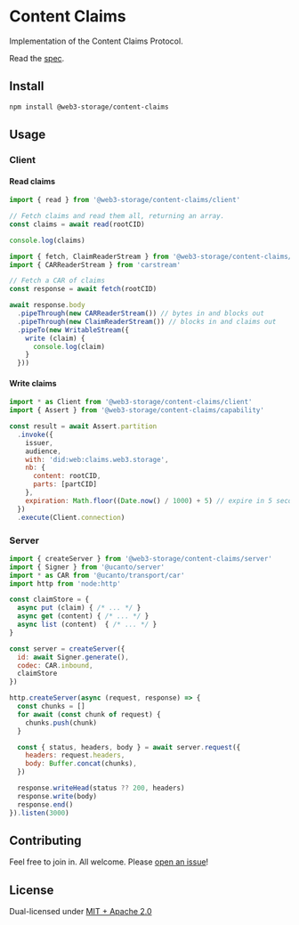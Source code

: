 # Content Claims

Implementation of the Content Claims Protocol.

Read the [spec](https://hackmd.io/@gozala/content-claims).

## Install

```sh
npm install @web3-storage/content-claims
```

## Usage

### Client

#### Read claims

```js
import { read } from '@web3-storage/content-claims/client'

// Fetch claims and read them all, returning an array.
const claims = await read(rootCID)

console.log(claims)
```

```js
import { fetch, ClaimReaderStream } from '@web3-storage/content-claims/client'
import { CARReaderStream } from 'carstream'

// Fetch a CAR of claims
const response = await fetch(rootCID)

await response.body
  .pipeThrough(new CARReaderStream()) // bytes in and blocks out
  .pipeThrough(new ClaimReaderStream()) // blocks in and claims out
  .pipeTo(new WritableStream({
    write (claim) {
      console.log(claim)
    }
  }))
```

#### Write claims

```js
import * as Client from '@web3-storage/content-claims/client'
import { Assert } from '@web3-storage/content-claims/capability'

const result = await Assert.partition
  .invoke({
    issuer,
    audience,
    with: 'did:web:claims.web3.storage',
    nb: {
      content: rootCID,
      parts: [partCID]
    },
    expiration: Math.floor((Date.now() / 1000) + 5) // expire in 5 seconds
  })
  .execute(Client.connection)
```

### Server

```js
import { createServer } from '@web3-storage/content-claims/server'
import { Signer } from '@ucanto/server'
import * as CAR from '@ucanto/transport/car'
import http from 'node:http'

const claimStore = {
  async put (claim) { /* ... */ }
  async get (content) { /* ... */ }
  async list (content)  { /* ... */ }
}

const server = createServer({
  id: await Signer.generate(),
  codec: CAR.inbound,
  claimStore
})

http.createServer(async (request, response) => {
  const chunks = []
  for await (const chunk of request) {
    chunks.push(chunk)
  }

  const { status, headers, body } = await server.request({
    headers: request.headers,
    body: Buffer.concat(chunks),
  })

  response.writeHead(status ?? 200, headers)
  response.write(body)
  response.end()
}).listen(3000)
```

## Contributing

Feel free to join in. All welcome. Please [open an issue](https://github.com/web3-storage/content-claims/issues)!

## License

Dual-licensed under [MIT + Apache 2.0](https://github.com/web3-storage/content-claims/blob/main/LICENSE.md)
